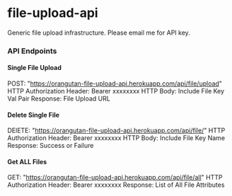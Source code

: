 # file-upload-api

Generic file upload infrastructure. Please email me for API key.

### API Endpoints

#### Single File Upload

POST: "https://orangutan-file-upload-api.herokuapp.com/api/file/upload"
HTTP Authorization Header: Bearer xxxxxxxx
HTTP Body: Include File Key Val Pair
Response: File Upload URL

#### Delete Single File

DElETE: "https://orangutan-file-upload-api.herokuapp.com/api/file/"
HTTP Authorization Header: Bearer xxxxxxxx
HTTP Body: Include File Key Name
Response: Success or Failure

#### Get ALL Files

GET: "https://orangutan-file-upload-api.herokuapp.com/api/file/all"
HTTP Authorization Header: Bearer xxxxxxxx
Response: List of All File Attributes
